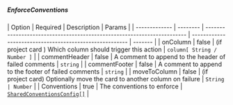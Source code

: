##### EnforceConventions

| Option        | Required | Description                                                             | Params                                                  |
| ------------- | -------- | ----------------------------------------------------------------------- | ------------------------------------------------------- | ------- |
| onColumn      | false    | (if project card ) Which column should trigger this action              | `column[ String / Number ]`                             |
| commentHeader | false    | A comment to append to the header of failed comments                    | `string`                                                |
| commentFooter | false    | A comment to append to the footer of failed comments                    | `string`                                                |
| moveToColumn  | false    | (if project card) Optionally move the card to another column on failure | `String                                                 | Number` |
| Conventions   | true     | The conventions to enforce                                              | [`SharedConventionsConfig[]`](#sharedconventionsconfig) |
